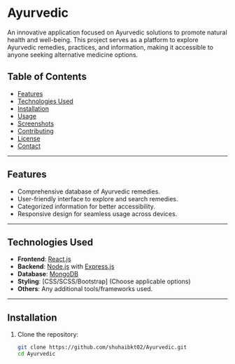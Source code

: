 # Ayurvedic

An innovative application focused on Ayurvedic solutions to promote natural health and well-being. This project serves as a platform to explore Ayurvedic remedies, practices, and information, making it accessible to anyone seeking alternative medicine options.

## Table of Contents

- [Features](#features)
- [Technologies Used](#technologies-used)
- [Installation](#installation)
- [Usage](#usage)
- [Screenshots](#screenshots)
- [Contributing](#contributing)
- [License](#license)
- [Contact](#contact)

---

## Features

- Comprehensive database of Ayurvedic remedies.
- User-friendly interface to explore and search remedies.
- Categorized information for better accessibility.
- Responsive design for seamless usage across devices.

---

## Technologies Used

- **Frontend**: [React.js](https://reactjs.org/)
- **Backend**: [Node.js](https://nodejs.org/) with [Express.js](https://expressjs.com/)
- **Database**: [MongoDB](https://www.mongodb.com/)
- **Styling**: [CSS/SCSS/Bootstrap] (Choose applicable options)
- **Others**: Any additional tools/frameworks used.

---

## Installation

1. Clone the repository:
   ```bash
   git clone https://github.com/shuhaibkt02/Ayurvedic.git
   cd Ayurvedic
